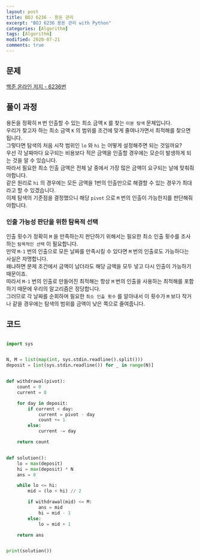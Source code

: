 ```yaml
---
layout: post
title: BOJ 6236 - 용돈 관리
excerpt: "BOJ 6236 용돈 관리 with Python"
categories: [Algorithm]
tags: [Algorithm]
modified: 2020-07-21
comments: true
---
```


## 문제
[백준 온라인 저지 - 6236번](https://www.acmicpc.net/problem/6236)


## 풀이 과정
용돈을 정확히 `M` 번 인출할 수 있는 최소 금액 `K` 를 찾는 `이분 탐색` 문제입니다. <br>
우리가 찾고자 하는 최소 금액 `K` 의 범위를 조건에 맞게 줄여나가면서 최적해를 찾으면 됩니다. <br>
그렇다면 탐색의 처음 시작 범위인 `lo` 와 `hi` 는 어떻게 설정해주면 되는 것일까요? <br>
우선 각 날짜마다 요구되는 비용보다 적은 금액을 인출할 경우에는 모순이 발생하게 되는 것을 알 수 있습니다. <br>
따라서 필요한 최소 인출 금액은 전체 날 중에서 가장 많은 금액이 요구되는 날에 맞춰줘야합니다. <br>
같은 원리로 `hi` 의 경우에는 모든 금액을 1번의 인출만으로 해결할 수 있는 경우가 최대라고 할 수 있겠습니다. <br>
이제 탐색의 기준점을 결정했으니 해당 `pivot` 으로 `M` 번의 인출이 가능한지를 판단해줘야합니다. <br>

### 인출 가능성 판단을 위한 탐욕적 선택
인출 횟수가 정확히 `M` 을 만족하는지 판단하기 위해서는 필요한 최소 인출 횟수를 조사하는 `탐욕적인 선택` 이 필요합니다. <br>
만약 `M-1` 번의 인출으로 모든 날짜를 만족시킬 수 있다면 `M` 번의 인출로도 가능하다는 사실은 자명합니다. <br>
왜냐하면 문제 조건에서 금액이 남더라도 해당 금액을 모두 넣고 다시 인출이 가능하기 때문이죠. <br>
따라서 `M-1` 번의 인출로 만들어진 최적해는 항상 `M` 번의 인출을 사용하는 최적해를 포함하기 때문에 우리의 알고리즘은 정당합니다. <br>
그러므로 각 날짜를 순회하며 필요한 `최소 인출 횟수` 를 알아내서 이 횟수가 `M` 보다 작거나 같을 경우에는 탐색의 범위를 금액이 낮은 쪽으로 줄여줍니다. <br>

## 코드

~~~ python

import sys


N, M = list(map(int, sys.stdin.readline().split()))
deposit = [int(sys.stdin.readline()) for _ in range(N)]


def withdrawal(pivot):
    count = 0
    current = 0

    for day in deposit:
        if current < day:
            current = pivot - day
            count += 1
        else:
            current -= day

    return count


def solution():
    lo = max(deposit)
    hi = max(deposit) * N
    ans = 0

    while lo <= hi:
        mid = (lo + hi) // 2

        if withdrawal(mid) <= M:
            ans = mid
            hi = mid - 1
        else:
            lo = mid + 1

    return ans


print(solution())

~~~